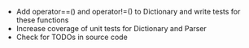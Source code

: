 - Add operator==() and operator!=() to Dictionary and write tests for these functions
- Increase coverage of unit tests for Dictionary and Parser
- Check for TODOs in source code

